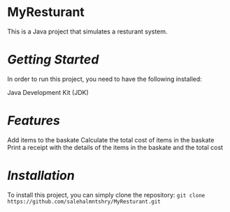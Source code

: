 # MyResturant 
This is a Java project that simulates a resturant system.

# *Getting Started*
In order to run this project, you need to have the following installed:

Java Development Kit (JDK)

# *Features*
Add items to the baskate
Calculate the total cost of items in the baskate
Print a receipt with the details of the items in the baskate and the total cost

# *Installation*
To install this project, you can simply clone the repository:
`git clone https://github.com/salehalmntshry/MyResturant.git
`

